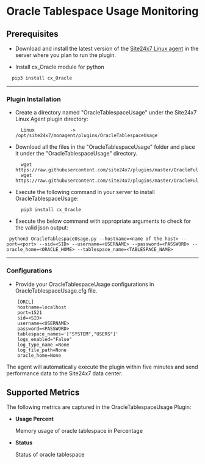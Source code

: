 # Oracle Tablespace Usage Monitoring


                                                                                              
## Prerequisites

- Download and install the latest version of the [Site24x7 Linux agent](https://www.site24x7.com/app/client#/admin/inventory/add-monitor) in the server where you plan to run the plugin. 

- Install cx_Oracle module for python
```
  pip3 install cx_Oracle
```
---


### Plugin Installation  

- Create a directory named "OracleTablespaceUsage" under the Site24x7 Linux Agent plugin directory: 

		Linux             ->   /opt/site24x7/monagent/plugins/OracleTablespaceUsage
      
- Download all the files in the "OracleTablespaceUsage" folder and place it under the "OracleTablespaceUsage" directory.

		wget https://raw.githubusercontent.com/site24x7/plugins/master/OracleFullStackMonitoring/OracleTablespaceUsage/OracleTablespaceUsage.py
		wget https://raw.githubusercontent.com/site24x7/plugins/master/OracleFullStackMonitoring/OracleTablespaceUsage/OracleTablespaceUsage.cfg

- Execute the following command in your server to install OracleTablespaceUsage: 

		pip3 install cx_Oracle

- Execute the below command with appropriate arguments to check for the valid json output:
```
 python3 OracleTablespaceUsage.py --hostname=<name of the host> --port=<port> --sid=<SID> --username=<USERNAME> --password=<PASSWORD> --oracle_home=<ORACLE_HOME> --tablespace_name=<TABLESPACE_NAME>
 ```

---

### Configurations

- Provide your OracleTablespaceUsage configurations in OracleTablespaceUsage.cfg file.
```
    [ORCL]
    hostname=localhost
    port=1521
    sid=<SID>
    username=<USERNAME>
    password=<PASSWORD>
    tablespace_names='["SYSTEM","USERS"]'
    logs_enabled="False"
    log_type_name =None
    log_file_path=None
    oracle_home=None
```	

The agent will automatically execute the plugin within five minutes and send performance data to the Site24x7 data center.



## Supported Metrics
The following metrics are captured in the OracleTablespaceUsage Plugin:

- **Usage Percent**

    Memory usage of oracle tablespace in Percentage

- **Status**

    Status of oracle tablespace

